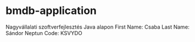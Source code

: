 # bmdb-application
Nagyvállalati szoftverfejlesztés Java alapon
First Name: Csaba
Last Name: Sándor
Neptun Code: KSVYDO
